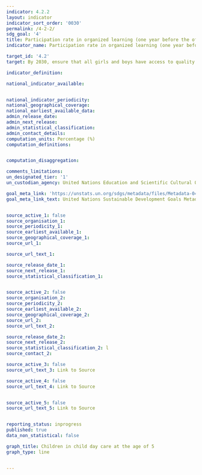```yaml
---
indicator: 4.2.2
layout: indicator
indicator_sort_order: '0030'
permalink: /4-2-2/
sdg_goal: '4'
title: Participation rate in organized learning (one year before the official primary entry age), by sex
indicator_name: Participation rate in organized learning (one year before the official primary entry age), by sex

target_id: '4.2'
target: By 2030, ensure that all girls and boys have access to quality early childhood development, care and pre-primary education so that they are ready for primary education

indicator_definition:

national_indicator_available:


national_indicator_periodicity:
national_geographical_coverage:
national_earliest_available_data:
admin_release_date:
admin_next_release:
admin_statistical_classification:
admin_contact_details:
computation_units: Percentage (%)
computation_definitions:


computation_disaggregation:

comments_limitations:
un_designated_tier: '1'
un_custodian_agency: United Nations Education and Scientific Cultural Organisation - Institute of Statistics (UNESCO-UIS)

goal_meta_link: 'https://unstats.un.org/sdgs/metadata/files/Metadata-04-02-02.pdf '
goal_meta_link_text: United Nations Sustainable Development Goals Metadata (pdf 894kB)


source_active_1: false
source_organisation_1:
source_periodicity_1:
source_earliest_available_1:
source_geographical_coverage_1:
source_url_1:

source_url_text_1:

source_release_date_1:
source_next_release_1:
source_statistical_classification_1:


source_active_2: false
source_organisation_2:
source_periodicity_2:
source_earliest_available_2:
source_geographical_coverage_2:
source_url_2:
source_url_text_2:

source_release_date_2:
source_next_release_2:
source_statistical_classification_2: l
source_contact_2:

source_active_3: false
source_url_text_3: Link to Source

source_active_4: false
source_url_text_4: Link to Source


source_active_5: false
source_url_text_5: Link to Source


reporting_status: inprogress
published: true
data_non_statistical: false

graph_title: Children in child day care at the age of 5
graph_type: line


---
```

